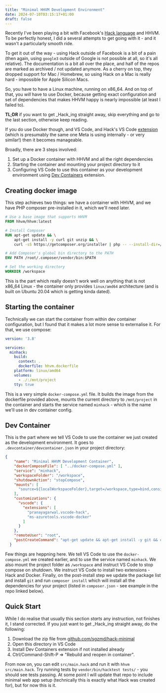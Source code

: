 ```yaml
---
title: "Minimal HHVM Development Environment"
date: 2024-07-10T03:15:17+01:00
draft: false
---
```


Recently I've been playing a bit with Facebook's [Hack
language](https://docs.hhvm.com/hack/) and HHVM. To be perfectly honest, I did a
several attempts to get going with it - and it wasn't a particularly smooth
ride.

To get it out of the way - using Hack outside of Facebook is a bit of a pain
(then again, using `google3` outside of Google is not possible at all, so it's
all relative). The documentation is a bit all over the place, and half of the
repos are marked as archived / not updated anymore. As a cherry on top, they
dropped support for Mac / Homebrew, so using Hack on a Mac is really hard -
impossible for Apple Silicon Macs. 

So, you have to have a Linux machine, running on x86_64. And on top of that, you
_will_ have to use Docker, because getting exact configuration and set of
dependencies that makes HHVM happy is nearly impossible (at least I failed to).

**TL;DR** if you want to get _Hack_ing straight away, skip everything and go to
the last section, otherwise keep reading.

If you do use Docker though, and VS Code, and Hack's VS Code [extension](https://marketplace.visualstudio.com/items?itemName=pranayagarwal.vscode-hack) (which is
presumably the same one Meta is using internally - or very similar!) then it
becomes manageable. 

Broadly, there are 3 steps involved:

1. Set up a Docker container with HHVM and all the right dependencies
2. Starting the container and mounting your project directory to it
3. Configuring VS Code to use this container as your development environment
   using [Dev
   Containers](https://marketplace.visualstudio.com/items?itemName=ms-vscode-remote.remote-containers) extension.

## Creating docker image

This step achieves two things: we have a container with HHVM, and we have PHP
composer pre-installed in it, which we'll need later.

```Dockerfile 
# Use a base image that supports HHVM
FROM hhvm/hhvm:latest

# Install Composer
RUN apt-get update && \
    apt-get install -y curl git unzip && \
    curl -sS https://getcomposer.org/installer | php -- --install-dir=/usr/local/bin --filename=composer

# Add Composer's global bin directory to the PATH
ENV PATH /root/.composer/vendor/bin:$PATH

# Set the working directory
WORKDIR /workspace
```

This is the part which really doesn't work well on anything that is not x86_64
Linux - the container only provides `linux/amd64` architecture (and is built on
Ubuntu 20.04 which is getting kinda dated). 

## Starting the container

Technically we can start the container from within dev container configuration,
but I found that it makes a lot more sense to externalise it. For that, we use
compose:

```yaml
version: '3.8'

services:
  minhack:
    build:
      context: .
      dockerfile: hhvm.dockerfile
    platform: linux/amd64
    volumes:
      - ./:/mnt/project
    tty: true
```

This is a very simple `docker-compose.yml` file. It builds the image from the
dockerfile provided above, mounts the current directory to `/mnt/project` in the
container and starts the service named `minhack` - which is the name we'll use
in dev container config.

## Dev Container

This is the part where we tell VS Code to use the container we just created as
the development environment. It goes to `.devcontainer/devcontainer.json` in
your project directory:

```json
{
    "name": "Minimal HHVM Development Container",
    "dockerComposeFile": [ "../docker-compose.yml" ],
    "service": "minhack",
    "workspaceFolder": "/workspace",
    "shutdownAction": "stopCompose",
    "mounts": [
      "source=${localWorkspaceFolder},target=/workspace,type=bind,consistency=cached"
    ],
    "customizations": {
      "vscode": {
        "extensions": [
          "pranayagarwal.vscode-hack",
          "ms-azuretools.vscode-docker"
        ]
      }
    },
    "remoteUser": "root",
    "postCreateCommand": "apt-get update && apt-get install -y git && composer install"
  }
```

Few things are heppning here. We tell VS Code to use the `docker-compose.yml` we
created earlier, and to use the service named `minhack`. We also mount the
project folder as `/workspace` and instruct VS Code to stop compose on shutdown.
We instruct VS Code to install two extensions - Hack and Docker. Finally, on the
post-install step we update the package list and install `git` and run `composer
install` which will install all the dependencies for your project (listed in
`composer.json` - see example in the repo linked below).

## Quick Start

While I do realise that usually this section _starts_ any instruction, not
finishes it, I stand corrected. If you just want to get _Hack_ing straight away,
do the following:

1. Download the zip file from
   [github.com/sgzmd/hack-minimal](https://github.com/sgzmd/hack-minimal)
2. Open this directory in VS Code
3. Install Dev Containers extension if not installed already
4. Ctrl/Command-Shift-P => "Rebuild and reopen in container".

From now on, you can edit `src/main.hack` and run it with `hhvm src/main.hack`.
Try running tests by `vendor/bin/hacktest tests/` - you should see tests
passing. At some point I will update that repo to include minimal web app setup
(technically this is exactly what Hack was created for), but for now this is it.